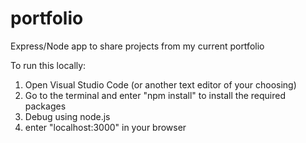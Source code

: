 # portfolio
Express/Node app to share projects from my current portfolio

To run this locally:
1. Open Visual Studio Code (or another text editor of your choosing)
2. Go to the terminal and enter "npm install" to install the required packages
3. Debug using node.js
4. enter "localhost:3000" in your browser
